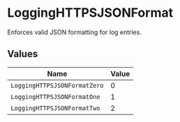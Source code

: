 # LoggingHTTPSJSONFormat

Enforces valid JSON formatting for log entries.


## Values

| Name                         | Value                        |
| ---------------------------- | ---------------------------- |
| `LoggingHTTPSJSONFormatZero` | 0                            |
| `LoggingHTTPSJSONFormatOne`  | 1                            |
| `LoggingHTTPSJSONFormatTwo`  | 2                            |